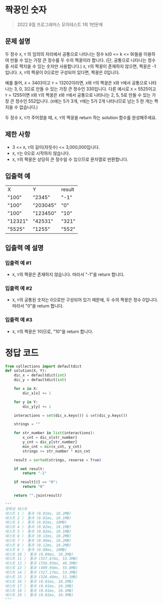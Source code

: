 # 짝꿍인 숫자

> 2022 8월 프로그래머스 모의테스트 1회 1번문제

## 문제 설명

두 정수 `X`, `Y` 의 임의의 자리에서 공통으로 나타나는 정수 k(0 <= k <= 9)들을 이용하여 만들 수 있는 가장 큰 정수를 두 수의 짝꿍이라 합니다. (단, 공통으로 나타나는 정수 중 서로 짝지을 수 있는 숫자만 사용합니다.) `X`, `Y`의 짝꿍이 존재하지 않으면, 짝꿍은 -1 입니다. `X`, `Y`의 짝꿍이 0으로만 구성되어 있다면, 짝꿍은 0입니다.

예를 들어, `X` = 3403이고 `Y` = 13202이라면, `X`와 `Y`의 짝꿍은 `X`와 `Y`에서 공통으로 나타나는 3, 0, 3으로 만들 수 있는 가장 큰 정수인 330입니다. 다른 예시로 `X` = 5525이고 `Y` = 1255이면 `X`와 `Y`의 짝꿍은 `X`와 `Y`에서 공통으로 나타나는 2, 5, 5로 만들 수 있는 가장 큰 정수인 552입니다. (`X`에는 5가 3개, `Y`에는 5가 2개 나타나므로 남는 5 한 개는 짝 지을 수 없습니다.)

두 정수 `X`, `Y`가 주어졌을 때, `X`, `Y`의 짝꿍을 return 하는 solution 함수를 완성해주세요.

## 제한 사항

- 3 <= `X`, `Y`의 길이(자릿수) <= 3,000,000입니다.
- `X`, `Y`는 0으로 시작하지 않습니다.
- `X`, `Y`의 짝꿍은 상당히 큰 정수일 수 있으므로 문자열로 반환합니다.

## 입출력 예

<table>
  <tr>
    <td>X</td>
    <td>Y</td>
    <td>result</td>
  </tr>
  <tr>
    <td>"100"</td>
    <td>"2345"</td>
    <td>"-1"</td>
  </tr>
  <tr>
    <td>"100"</td>
    <td>"203045"</td>
    <td>"0"</td>
  </tr>
  <tr>
    <td>"100"</td>
    <td>"123450"</td>
    <td>"10"</td>
  </tr>
  <tr>
    <td>"12321"</td>
    <td>"42531"</td>
    <td>"321"</td>
  </tr>
  <tr>
    <td>"5525"</td>
    <td>"1255"</td>
    <td>"552"</td>
  </tr>
</table>

## 입출력 예 설명

### 입출력 예 #1

- `X`, `Y`의 짝꿍은 존재하지 않습니다. 따라서 "-1"을 return 합니다.

### 입출력 예 #2

- `X`, `Y`의 공통된 숫자는 0으로만 구성되어 있기 때문에, 두 수의 짝꿍은 정수 0입니다. 따라서 "0"을 return 합니다.

### 입출력 예 #3

- `X`, `Y`의 짝꿍은 1이므로, "10"을 return 합니다.

# 정답 코드

```python
from collections import defaultdict
def solution(X, Y):
    dic_x = defaultdict(int)
    dic_y = defaultdict(int)

    for x in X:
        dic_x[x] += 1

    for y in Y:
        dic_y[y] += 1

    interactions = set(dic_x.keys()) & set(dic_y.keys())

    strings = ""

    for str_number in list(interactions):
        x_cnt = dic_x[str_number]
        y_cnt = dic_y[str_number]
        min_cnt = min(x_cnt, y_cnt)
        strings += str_number * min_cnt

    result = sorted(strings, reverse = True)

    if not result:
        return "-1"

    if result[0] == "0":
        return "0"

    return "".join(result)

"""
정확성 테스트
테스트 1 〉 통과 (0.01ms, 10.2MB)
테스트 2 〉 통과 (0.01ms, 10.1MB)
테스트 3 〉 통과 (0.01ms, 10MB)
테스트 4 〉 통과 (0.02ms, 10.1MB)
테스트 5 〉 통과 (0.02ms, 10.1MB)
테스트 6 〉 통과 (0.13ms, 10.2MB)
테스트 7 〉 통과 (0.09ms, 10.2MB)
테스트 8 〉 통과 (0.12ms, 10.2MB)
테스트 9 〉 통과 (0.09ms, 10MB)
테스트 10 〉 통과 (0.09ms, 10.2MB)
테스트 11 〉 통과 (557.67ms, 53.3MB)
테스트 12 〉 통과 (556.93ms, 46.3MB)
테스트 13 〉 통과 (499.94ms, 55.8MB)
테스트 14 〉 통과 (517.17ms, 53.3MB)
테스트 15 〉 통과 (526.46ms, 51.1MB)
테스트 16 〉 통과 (0.01ms, 10.2MB)
테스트 17 〉 통과 (0.01ms, 10.1MB)
테스트 18 〉 통과 (0.01ms, 10.1MB)
테스트 19 〉 통과 (0.01ms, 10.3MB)
"""
```
